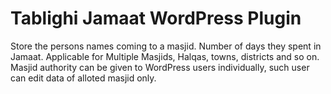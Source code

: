 # Tablighi Jamaat WordPress Plugin
Store the persons names coming to a masjid. Number of days they spent in Jamaat. 
Applicable for Multiple Masjids, Halqas, towns, districts and so on.
Masjid authority can be given to WordPress users individually, such user can edit data of alloted masjid only.